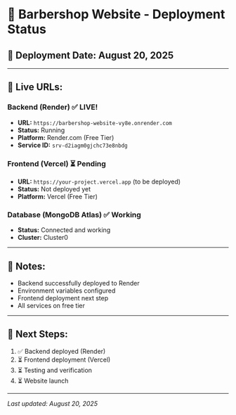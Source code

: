 # 🚀 Barbershop Website - Deployment Status

## **📅 Deployment Date:** August 20, 2025

---

## **🔗 Live URLs:**

### **Backend (Render)** ✅ **LIVE!**
- **URL:** `https://barbershop-website-vy8e.onrender.com`
- **Status:** Running
- **Platform:** Render.com (Free Tier)
- **Service ID:** `srv-d2iagm0gjchc73e8nbdg`

### **Frontend (Vercel)** ⏳ **Pending**
- **URL:** `https://your-project.vercel.app` (to be deployed)
- **Status:** Not deployed yet
- **Platform:** Vercel (Free Tier)

### **Database (MongoDB Atlas)** ✅ **Working**
- **Status:** Connected and working
- **Cluster:** Cluster0

---

## **📝 Notes:**
- Backend successfully deployed to Render
- Environment variables configured
- Frontend deployment next step
- All services on free tier

---

## **🎯 Next Steps:**
1. ✅ Backend deployed (Render)
2. ⏳ Frontend deployment (Vercel)
3. ⏳ Testing and verification
4. ⏳ Website launch

---

*Last updated: August 20, 2025*
